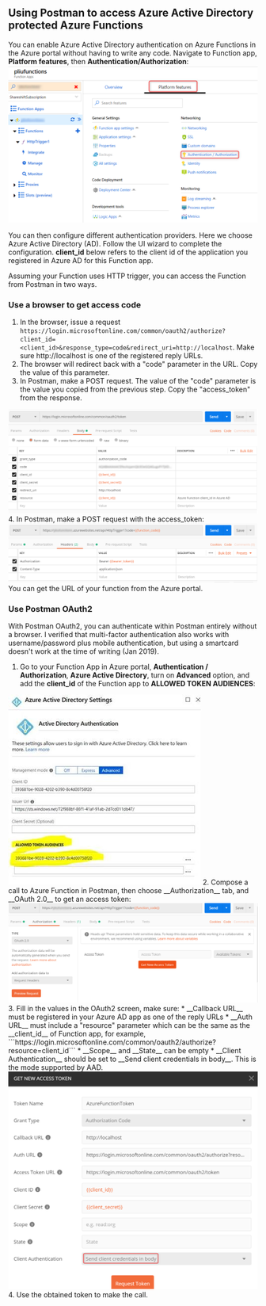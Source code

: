 ## Using Postman to access Azure Active Directory protected Azure Functions

You can enable Azure Active Directory authentication on Azure Functions in the Azure portal without having to write any code. Navigate to Function app, __Platform features__, then __Authentication/Authorization__:
<img src="images/enableAuthFunctions.png" alt="Enable authentication on Azure Functions">

You can then configure different authentication providers. Here we choose Azure Active Directory (AD). Follow the UI wizard to complete the configuration. __client_id__ below refers to the client id of the application you registered in Azure AD for this Function app.

Assuming your Function uses HTTP trigger, you can access the Function from Postman in two ways. 

### Use a browser to get access code
1. In the browser, issue a request ```https://login.microsoftonline.com/common/oauth2/authorize?client_id=<client_id>&response_type=code&redirect_uri=http://localhost```. Make sure http://<span></span>localhost is one of the registered reply URLs. 
2. The browser will redirect back with a "code" parameter in the URL. Copy the value of this parameter.
3. In Postman, make a POST request. The value of the "code" parameter is the value you copied from the previous step. Copy the "access_token" from the response.
<img src="images/getBearerToken.png" alt="Get Bearer token"> 
4. In Postman, make a POST request with the access_token:
<img src="images/makeFunctionCall.png" alt="Make Function call">
You can get the URL of your function from the Azure portal. 

### Use Postman OAuth2 
With Postman OAuth2, you can authenticate within Postman entirely without a browser. I verified that multi-factor authentication also works with username/password plus mobile authentication, but using a smartcard doesn't work at the time of writing (Jan 2019).
1. Go to your Function App in Azure portal, __Authentication / Authorization__, __Azure Active Directory__, turn on __Advanced__ option, and add the __client_id__ of the Function app to __ALLOWED TOKEN AUDIENCES__:
<img src="images/allowedAudience.jpg" alt="set allowed audience">
2. Compose a call to Azure Function in Postman, then choose __Authorization__ tab, and __OAuth 2.0__ to get an access token:
<img src="images/makeFunctionCallWithPostman.png" alt="Make Function call using Postman OAuth2">
3. Fill in the values in the OAuth2 screen, make sure:
    * __Callback URL__ must be registered in your Azure AD app as one of the reply URLs
    * __Auth URL__ must include a "resource" parameter which can be the same as the __client_id__ of Function app, for example, ```https://login.microsoftonline.com/common/oauth2/authorize?resource=client_id```
    * __Scope__ and __State__ can be empty
    * __Client Authentication__ should be set to __Send client credentials in body__.  This is the mode supported by AAD. 
<img src="images/postmanOAuth2.png" alt="Postman OAuth2 parameters">
4. Use the obtained token to make the call.
